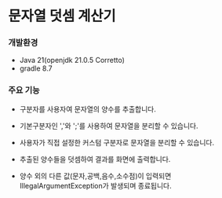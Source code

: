 # 문자열 덧셈 계산기

### 개발환경
+ Java 21(openjdk 21.0.5 Corretto)
+ gradle 8.7

### 주요 기능
+ 구분자를 사용자여 문자열의 양수를 추출합니다.

+ 기본구분자인 ','와 ';'를 사용하여 문자열을 분리할 수 있습니다.

+ 사용자가 직접 설정한 커스텀 구분자로 문자열을 분리할 수 있습니다.

+ 추출된 양수들을 덧셈하여 결과를 화면에 출력합니다.

+ 양수 외의 다른 값(문자,공백,음수,소수점)이 입력되면 IllegalArgumentException가 발생되며 종료됩니다.

